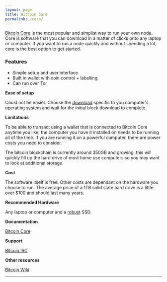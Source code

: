 ```yaml
---
layout: page
title: Bitcoin Core
permalink: /core/
---
```


[Bitcoin Core](https://bitcoincore.org/) is the most popular and simplist way to run your own node. Core is software that you can download in a matter of clicks onto any laptop or computer. If you want to run a node quickly and without spending a lot, core is the best option to get started.

### Features

* Simple setup and user interface
* Built in wallet with coin control + labelling
* Can run over Tor

**Ease of setup**

Could not be easier. Choose the [download](https://bitcoin.org/en/download) specific to you computer's operating system and wait for the initial block download to complete.

**Limitations**

To be able to transact using a wallet that is connected to Bitcoin Core anytime you like, the computer you have it installed on needs to be running all of the time. If you are running it on a powerful computer, there are power costs you need to consider.

The bitcoin blockchain is currently around 350GB and growing, this will quickly fill up the hard drive of most home use computers so you may want to look at additional storage.

**Cost**

The software itself is free. Other costs are dependant on the hardware you choose to run. The average price of a 1TB solid state hard drive is a little over $100 and should last many years.

**Recommended Hardware**

Any laptop or computer and a [robust](https://www.amazon.com/SAMSUNG-Portable-SSD-1TB-MU-PC1T0H/dp/B0874YJP92/ref=sr_1_3?dchild=1&keywords=samsung+1tb+ssd+t5&qid=1603541969&sr=8-3) SSD. 

**Documentation**

[Bitcoin Core](https://bitcoin.org/en/bitcoin-core/help)

**Support**

[Bitcoin IRC](https://bitcoin.org/en/bitcoin-core/help#live)

**Other resources**

[Bitcoin Wiki](https://en.bitcoin.it/wiki/Help:Installing_Bitcoin_Core)

***
